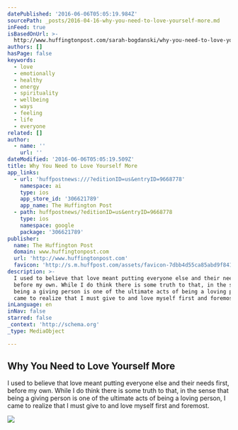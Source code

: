 ```yaml
---
datePublished: '2016-06-06T05:05:19.984Z'
sourcePath: _posts/2016-04-16-why-you-need-to-love-yourself-more.md
inFeed: true
isBasedOnUrl: >-
  http://www.huffingtonpost.com/sarah-bogdanski/why-you-need-to-love-yourself-more_b_9668778.html?utm_hp_ref=healthy-living
authors: []
hasPage: false
keywords:
  - love
  - emotionally
  - healthy
  - energy
  - spirituality
  - wellbeing
  - ways
  - feeling
  - life
  - everyone
related: []
author:
  - name: ''
    url: ''
dateModified: '2016-06-06T05:05:19.509Z'
title: Why You Need to Love Yourself More
app_links:
  - url: 'huffpostnews:///?editionID=us&entryID=9668778'
    namespace: ai
    type: ios
    app_store_id: '306621789'
    app_name: The Huffington Post
  - path: huffpostnews/?editionID=us&entryID=9668778
    type: ios
    namespace: google
    package: '306621789'
publisher:
  name: The Huffington Post
  domain: www.huffingtonpost.com
  url: 'http://www.huffingtonpost.com'
  favicon: 'http://s.m.huffpost.com/assets/favicon-7dbb4d55ca85abd9f84197a1c3525e38.ico'
description: >-
  I used to believe that love meant putting everyone else and their needs first,
  before my own. While I do think there is some truth to that, in the sense that
  being a giving person is one of the ultimate acts of being a loving person, I
  came to realize that I must give to and love myself first and foremost.
inLanguage: en
inNav: false
starred: false
_context: 'http://schema.org'
_type: MediaObject

---
```

<article style=""><h1>Why You Need to Love Yourself More</h1><p>I used to believe that love meant putting everyone else and their needs first, before my own. While I do think there is some truth to that, in the sense that being a giving person is one of the ultimate acts of being a loving person, I came to realize that I must give to and love myself first and foremost.</p><img src="https://s3-us-west-2.amazonaws.com/the-grid-img/p/75b6a2a90ce8ffccabb83684f228ad6037de398f.jpg" /></article>